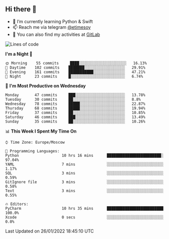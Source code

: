 ## Hi there 👋
- 🌱 I’m currently learning Python & Swift
- 📫 Reach me via telegram [@etimesoy](https://t.me/etimesoy/)
- 🦊 You can also find my activities at [GitLab](https://gitlab.com/etimesoy)

<!--START_SECTION:waka-->
![Lines of code](https://img.shields.io/badge/From%20Hello%20World%20I%27ve%20Written-182%20Thousand%20lines%20of%20code-blue)

**I'm a Night 🦉** 

```text
🌞 Morning    55 commits     ████░░░░░░░░░░░░░░░░░░░░░   16.13% 
🌆 Daytime    102 commits    ███████░░░░░░░░░░░░░░░░░░   29.91% 
🌃 Evening    161 commits    ███████████░░░░░░░░░░░░░░   47.21% 
🌙 Night      23 commits     █░░░░░░░░░░░░░░░░░░░░░░░░   6.74%

```
📅 **I'm Most Productive on Wednesday** 

```text
Monday       47 commits     ███░░░░░░░░░░░░░░░░░░░░░░   13.78% 
Tuesday      30 commits     ██░░░░░░░░░░░░░░░░░░░░░░░   8.8% 
Wednesday    78 commits     █████░░░░░░░░░░░░░░░░░░░░   22.87% 
Thursday     68 commits     █████░░░░░░░░░░░░░░░░░░░░   19.94% 
Friday       37 commits     ██░░░░░░░░░░░░░░░░░░░░░░░   10.85% 
Saturday     46 commits     ███░░░░░░░░░░░░░░░░░░░░░░   13.49% 
Sunday       35 commits     ██░░░░░░░░░░░░░░░░░░░░░░░   10.26%

```


📊 **This Week I Spent My Time On** 

```text
⌚︎ Time Zone: Europe/Moscow

💬 Programming Languages: 
Python                   10 hrs 16 mins      ████████████████████████░   97.04% 
YAML                     7 mins              ░░░░░░░░░░░░░░░░░░░░░░░░░   1.17% 
SQL                      3 mins              ░░░░░░░░░░░░░░░░░░░░░░░░░   0.59% 
GitIgnore file           3 mins              ░░░░░░░░░░░░░░░░░░░░░░░░░   0.58% 
Text                     3 mins              ░░░░░░░░░░░░░░░░░░░░░░░░░   0.55%

🔥 Editors: 
PyCharm                  10 hrs 35 mins      █████████████████████████   100.0% 
Xcode                    0 secs              ░░░░░░░░░░░░░░░░░░░░░░░░░   0.0%

```


 Last Updated on 26/01/2022 18:45:10 UTC
<!--END_SECTION:waka-->
